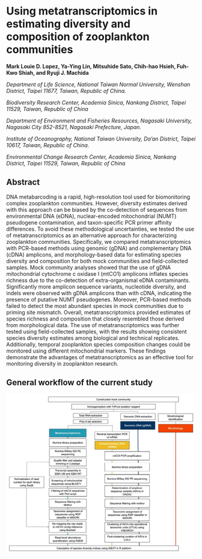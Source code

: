 # Using metatranscriptomics in estimating diversity and composition of zooplankton communities

<b> Mark Louie D. Lopez, Ya-Ying Lin, Mitsuhide Sato, Chih-hao Hsieh, Fuh-Kwo Shiah, and Ryuji J. Machida </b>

<i>
Department of Life Science, National Taiwan Normal University, Wenshan District, Taipei 11677, Taiwan, Republic of China.

Biodiversity Research Center, Academia Sinica, Nankang District, Taipei 11529, Taiwan, Republic of China

Department of Environment and Fisheries Resources, Nagasaki University, Nagasaki City 852-8521, Nagasaki Prefecture, Japan.

Institute of Oceanography, National Taiwan University, Da’an District, Taipei 10617, Taiwan, Republic of China.

Environmental Change Research Center, Academia Sinica, Nankang District, Taipei 11529, Taiwan, Republic of China
</i>

## Abstract

DNA metabarcoding is a rapid, high-resolution tool used for biomonitoring complex zooplankton communities. However, diversity estimates derived with this approach can be biased by the co-detection of sequences from environmental DNA (eDNA), nuclear-encoded mitochondrial (NUMT) pseudogene contamination, and taxon-specific PCR primer affinity differences. To avoid these methodological uncertainties, we tested the use of metatranscriptomics as an alternative approach for characterizing zooplankton communities. Specifically, we compared metatranscriptomics with PCR-based methods using genomic (gDNA) and complementary DNA (cDNA) amplicons, and morphology-based data for estimating species diversity and composition for both mock communities and field-collected samples. Mock community analyses showed that the use of gDNA mitochondrial cytochrome c oxidase I (mtCO1) amplicons inflates species richness due to the co-detection of extra-organismal eDNA contaminants. Significantly more amplicon sequence variants, nucleotide diversity, and indels were observed with gDNA amplicons than with cDNA, indicating the presence of putative NUMT pseudogenes. Moreover, PCR-based methods failed to detect the most abundant species in mock communities due to priming site mismatch. Overall, metatranscriptomics provided estimates of species richness and composition that closely resembled those derived from morphological data. The use of metatranscriptomics was further tested using field-collected samples, with the results showing consistent species diversity estimates among biological and technical replicates. Additionally, temporal zooplankton species composition changes could be monitored using different mitochondrial markers. These findings demonstrate the advantages of metatranscriptomics as an effective tool for monitoring diversity in zooplankton research.


## General workflow of the current study

<p align="center">
  <img src="https://github.com/mldlopez/Using-metatranscriptomics-to-estimate-the-diversity-and-composition-of-zooplankton-communities/blob/master/study%20workflow.jpeg" width="800" title="hover text">
</p>

  